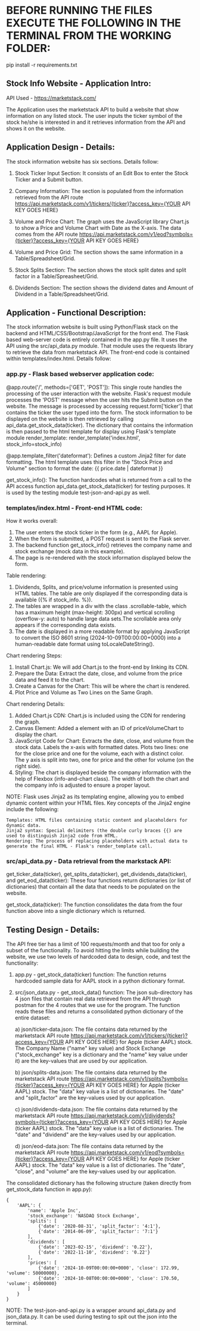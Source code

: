 # BEFORE RUNNING THE FILES EXECUTE THE FOLLOWING IN THE TERMINAL FROM THE WORKING FOLDER:
pip install -r requirements.txt

## Stock Info Website - Application Intro:

API Used - https://marketstack.com/ 

The Application uses the marketstack API to build a website that show information on any listed stock. The user inputs the ticker symbol of the stock he/she is interested in and it retrieves information from the API and shows it on the website.

## Application Design - Details:

The stock information website has six sections. Details follow:

1) Stock Ticker Input Section: It consists of an Edit Box to enter the Stock Ticker and a Submit button.

2) Company Information: The section is populated from the information retrieved from the API route https://api.marketstack.com/v1/tickers/{ticker}?access_key={YOUR API KEY GOES HERE}

3) Volume and Price Chart: The graph uses the JavaScript library Chart.js to show a Price and Volume Chart with Date as the X-axis. The data comes from the API route https://api.marketstack.com/v1/eod?symbols={ticker}?access_key={YOUR API KEY GOES HERE}

4) Volume and Price Grid: The section shows the same information in a Table/Spreadsheet/Grid.

5) Stock Splits Section: The section shows the stock split dates and split factor in a Table/Spreasheet/Grid.

6) Dividends Section: The section shows the dividend dates and Amount of Dividend in a Table/Spreadsheet/Grid.

## Application - Functional Description:

The stock information website is built using Python/Flask stack on the backend and HTML/CSS/Bootstrap/JavaScript for the front end. The Flask based web-server code is entirely contained in the app.py file. It uses the API using the src/api_data.py module. That module uses the requests library to retrieve the data from marketstack API. The front-end code is contained within templates/index.html. Details follow:

### app.py - Flask based webserver application code:

@app.route('/', methods=['GET', 'POST']): This single route handles the processing of the user interaction with the website. Flask's request module processes the 'POST' message when the user hits the Submit button on the website. The message is processed by accessing request.form['ticker'] that contains the ticker the user typed into the form. The stock information to be displayed on the website is then retrieved by calling api_data.get_stock_data(ticker). The dictionary that contains the information is then passed to the html template for display using Flask's template module render_template: render_template('index.html', stock_info=stock_info)

@app.template_filter('dateformat'): Defines a custom Jinja2 filter for date formatting. The html template uses this filter in the "Stock Price and Volume" section to format the date: {{ price.date | dateformat }}

get_stock_info(): The function hardcodes what is returned from a call to the API access function api_data.get_stock_data(ticker) for testing purposes. It is used by the testing module test-json-and-api.py as well. 

### templates/index.html - Front-end HTML code:

How it works overall:

1) The user enters the stock ticker in the form (e.g., AAPL for Apple).
2) When the form is submitted, a POST request is sent to the Flask server.
3) The backend function get_stock_info() retrieves the company name and stock exchange (mock data in this example).
4) The page is re-rendered with the stock information displayed below the form.

Table rendering:

1) Dividends, Splits, and price/volume information is presented using HTML tables. The table are only displayed if the corresponding data is available ({% if stock_info.<data> %}). 
2) The tables are wrapped in a div with the class .scrollable-table, which has a maximum height (max-height: 300px) and vertical scrolling (overflow-y: auto) to handle large data sets.The scrollable area only appears if the corresponding data exists.
3) The date is displayed in a more readable format by applying JavaScript to convert the ISO 8601 string (2024-10-09T00:00:00+0000) into a human-readable date format using toLocaleDateString().

Chart rendering Steps:

1) Install Chart.js: We will add Chart.js to the front-end by linking its CDN.
2) Prepare the Data: Extract the date, close, and volume from the price data and feed it to the chart.
3) Create a Canvas for the Chart: This will be where the chart is rendered.
4) Plot Price and Volume as Two Lines on the Same Graph.

Chart rendering Details:

1) Added Chart.js CDN: Chart.js is included using the CDN for rendering the graph.
2) Canvas Element: Added a <canvas> element with an ID of priceVolumeChart to display the chart.
3) JavaScript Code for Chart:
    Extracts the date, close, and volume from the stock data.
    Labels the x-axis with formatted dates.
    Plots two lines: one for the close price and one for the volume, each with a distinct color.
    The y axis is split into two, one for price and the other for volume (on the right side).
4) Styling:
    The chart is displayed beside the company information with the help of Flexbox (info-and-chart class).
    The width of both the chart and the company info is adjusted to ensure a proper layout.

NOTE: Flask uses Jinja2 as its templating engine, allowing you to embed dynamic content within your HTML files. Key concepts of the Jinja2 engine include the following:

    Templates: HTML files containing static content and placeholders for dynamic data.
    Jinja2 syntax: Special delimiters (the double curly braces {{) are used to distinguish Jinja2 code from HTML.
    Rendering: The process of replacing placeholders with actual data to generate the final HTML - Flask's render_template call.

### src/api_data.py - Data retrieval from the markstack API:

get_ticker_data(ticker), get_splits_data(ticker), get_dividends_data(ticker), and get_eod_data(ticker): These four functions return dictionaries (or list of dictionaries) that contain all the data that needs to be populated on the website.

get_stock_data(ticker): The function consolidates the data from the four function above into a single dictionary which is returned. 


## Testing Design - Details: 

The API free tier has a limit of 100 requests/month and that too for only a subset of the functionality. To avoid hitting the limits while building the website, we use two levels of hardcoded data to design, code, and test the functionality:

1) app.py - get_stock_data(ticker) function: The function returns hardcoded sample data for AAPL stock in a python dictionary  format. 

2) src/json_data.py - get_stock_data() function: The json sub-directory has 4 json files that contain real data retrieved from the API through postman for the 4 routes that we use for the program. The function reads these files and returns a consolidated python dictionary of the entire dataset:

    a) json/ticker-data.json: The file contains data returned by the marketstack API route https://api.marketstack.com/v1/tickers/{ticker}?access_key={YOUR API KEY GOES HERE} for Apple (ticker AAPL) stock. The Company Name ("name" key value) and Stock Exchange ("stock_exchange" key is a dictionary and the "name" key value under it) are the key-values that are used by our application. 

    b) json/splits-data.json: The file contains data returned by the marketstack API route https://api.marketstack.com/v1/splits?symbols={ticker}?access_key={YOUR API KEY GOES HERE} for Apple (ticker AAPL) stock. The "data" key value is a list of dictionaries. The "date" and "split_factor" are the key-values used by our application.

    c) json/dividends-data.json: The file contains data returned by the marketstack API route https://api.marketstack.com/v1/dividends?symbols={ticker}?access_key={YOUR API KEY GOES HERE} for Apple (ticker AAPL) stock. The "data" key value is a list of dictionaries. The "date" and "dividend" are the key-values used by our application.

    d) json/eod-data.json: The file contains data returned by the marketstack API route https://api.marketstack.com/v1/eod?symbols={ticker}?access_key={YOUR API KEY GOES HERE} for Apple (ticker AAPL) stock. The "data" key value is a list of dictionaries. The "date", "close", and "volume" are the key-values used by our application.

The consolidated dictionary has the following structure (taken directly from get_stock_data function in app.py):

    {
        'AAPL': {
            'name': 'Apple Inc', 
            'stock_exchange': 'NASDAQ Stock Exchange',
            'splits': [
                {'date': '2020-08-31', 'split_factor': '4:1'},
                {'date': '2014-06-09', 'split_factor': '7:1'}
            ],
            'dividends': [
                {'date': '2023-02-15', 'dividend': '0.22'},
                {'date': '2022-11-10', 'dividend': '0.22'}
            ],
            'prices': [
                {'date': '2024-10-09T00:00:00+0000', 'close': 172.99, 'volume': 50000000},
                {'date': '2024-10-08T00:00:00+0000', 'close': 170.50, 'volume': 45000000}
            ]
        }
    }

NOTE: The test-json-and-api.py is a wrapper around api_data.py and json_data.py. It can be used during testing to spit out the json into the terminal. 




